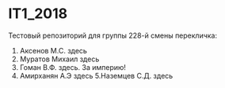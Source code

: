 # IT1_2018
Тестовый репoзиторий для группы 228-й смены
перекличка:
1. Аксенов М.С. здесь
2. Муратов Михаил здесь
3. Гоман В.Ф. здесь. За империю!
4. Амирханян А.Э здесь
5.Наземцев С.Д. здесь














